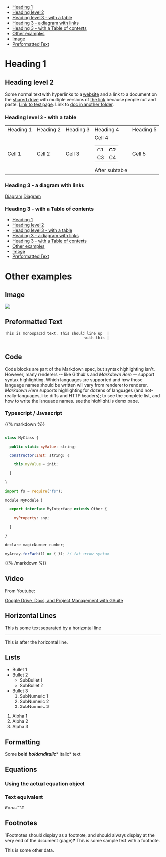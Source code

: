 * [Heading 1](#heading-1)
* [Heading level 2](#heading-level-2)
* [Heading level 3 - with a table](#heading-level-3-with-a-table)
* [Heading 3 - a diagram with links](#heading-3-a-diagram-with-links)
* [Heading 3 - with a Table of contents](#heading-3-with-a-table-of-contents)
* [Other examples](#other-examples)
* [Image](#image)
* [Preformatted Text](#preformatted-text)

# Heading 1



## Heading level 2



Some normal text with hyperlinks to a [website](https://www.enterprisehealth.com/) and a link to a document on the [shared drive](gdoc:1H6vwfQXIexdg4ldfaoPUjhOZPnSkNn6h29WD6Fi-SBY) with multiple versions of [the link](gdoc:1H6vwfQXIexdg4ldfaoPUjhOZPnSkNn6h29WD6Fi-SBY) because people cut and paste. [Link to test page](gdoc:1iou0QW09pdUhaNtS1RfjJh12lxKAbbq91-SHGihXu_4). Link to [doc in another folder](gdoc:1G4xwfBdH5mvEQyGN16TD2vFUHP8aNgU7wPst-2QTZug).



### Heading level 3 - with a table



<table>
  <tr>
    <td>Heading 1</td>
    <td>Heading 2</td>
    <td>Heading 3</td>
    <td>Heading 4</td>
    <td>Heading 5</td>
  </tr>
  <tr>
    <td>Cell 1</td>
    <td>Cell 2</td>
    <td>Cell 3</td>
    <td>Cell 4
<table>
<tr>
<td>C1</td>
<td><strong>C2</strong></td>
</tr>
<tr>
<td>C3</td>
<td>C4</td>
</tr>
</table>
After subtable</td>
    <td>Cell 5</td>
  </tr>
</table>


### Heading 3 - a diagram with links

[Diagram](gdoc:1Du-DYDST4liLykJl0fHSCvuQYIYhtOfwco-ntn38Dy8)
[Diagram](gdoc:1Du-DYDST4liLykJl0fHSCvuQYIYhtOfwco-ntn38Dy8)

### Heading 3 - with a Table of contents



* [Heading 1](#heading-1)
* [Heading level 2](#heading-level-2)
* [Heading level 3 - with a table](#heading-level-3-with-a-table)
* [Heading 3 - a diagram with links](#heading-3-a-diagram-with-links)
* [Heading 3 - with a Table of contents](#heading-3-with-a-table-of-contents)
* [Other examples](#other-examples)
* [Image](#image)
* [Preformatted Text](#preformatted-text)



# Other examples



## Image

![](1000000000000200000001804F9AAE46CD6D0DF2.gif)

## Preformatted Text



```
This is monospaced text. This should line up  |
                                    with this |
  
```


## Code

Code blocks are part of the Markdown spec, but syntax highlighting isn't. However, many renderers -- like Github's and *Markdown Here* -- support syntax highlighting. Which languages are supported and how those language names should be written will vary from renderer to renderer. *Markdown Here* supports highlighting for dozens of languages (and not-really-languages, like diffs and HTTP headers); to see the complete list, and how to write the language names, see the [highlight.js demo page](http://softwaremaniacs.org/media/soft/highlight/test.html).




### Typescript / Javascript

{{% markdown %}}

```javascript

class MyClass {

  public static myValue: string;

  constructor(init: string) {

    this.myValue = init;

  }

}

import fs = require("fs");

module MyModule {

  export interface MyInterface extends Other {

    myProperty: any;

  }

}

declare magicNumber number;

myArray.forEach(() => { }); // fat arrow syntax

```

{{% /markdown %}}



## Video



From Youtube:

[Google Drive, Docs, and Project Management with GSuite](https://www.youtube.com/watch?v=v6QAIWLCz8I&t=1743s)


## Horizontal Lines



This is some text separated by a horizontal line


___




This is after the horizontal line.


## Lists

* Bullet 1
* Bullet 2
  * SubBullet 1
  * SubBullet 2
* Bullet 3
  1. SubNumeric 1
  2. SubNumeric 2
  3. SubNumeric 3
1. Alpha 1
2. Alpha 2
3. Alpha 3

## Formatting

Some **bold** **_boldanditalic_*** italic*  text


## Equations

### 	Using the actual equation object





### Text equivalent

*E=mc**2*

## Footnotes

 1Footnotes should display as a footnote, and should always display at the very end of the document (page)**?** This is some sample text with a footnote.



This is some other data.

